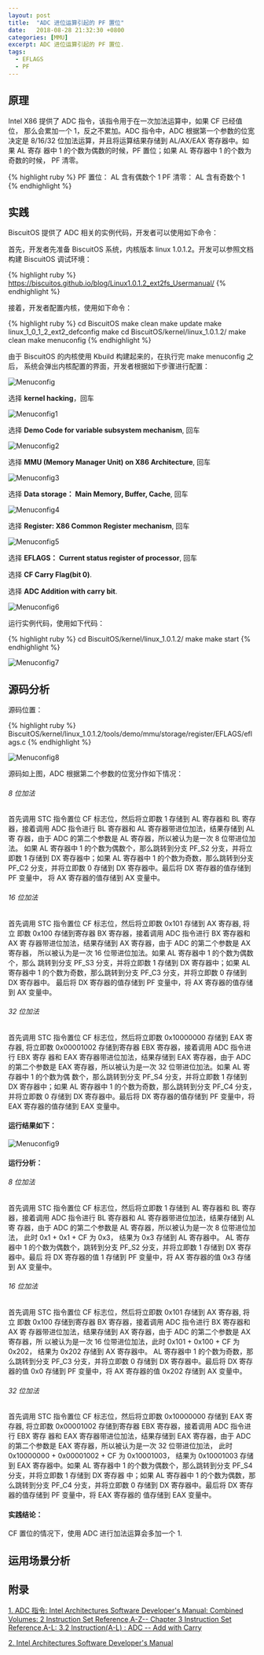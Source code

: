 ```yaml
---
layout: post
title:  "ADC 进位运算引起的 PF 置位"
date:   2018-08-28 21:32:30 +0800
categories: [MMU]
excerpt: ADC 进位运算引起的 PF 置位.
tags:
  - EFLAGS
  - PF
---
```


## 原理

Intel X86 提供了 ADC 指令，该指令用于在一次加法运算中，如果 CF 已经值位，
那么会累加一个 1，反之不累加。ADC 指令中，ADC 根据第一个参数的位宽决定是 
8/16/32 位加法运算，并且将运算结果存储到 AL/AX/EAX 寄存器中。如果 AL 寄存
器中 1 的个数为偶数的时候，PF 置位；如果 AL 寄存器中 1 的个数为奇数的时候，
PF 清零。

{% highlight ruby %}
PF 置位： AL 含有偶数个 1
PF 清零： AL 含有奇数个 1
{% endhighlight %}

## 实践

BiscuitOS 提供了 ADC 相关的实例代码，开发者可以使用如下命令：

首先，开发者先准备 BiscuitOS 系统，内核版本 linux 1.0.1.2。开发可以参照文档
构建 BiscuitOS 调试环境：

{% highlight ruby %}
https://biscuitos.github.io/blog/Linux1.0.1.2_ext2fs_Usermanual/
{% endhighlight %}


接着，开发者配置内核，使用如下命令：

{% highlight ruby %}
cd BiscuitOS
make clean
make update
make linux_1_0_1_2_ext2_defconfig
make
cd BiscuitOS/kernel/linux_1.0.1.2/
make clean
make menuconfig
{% endhighlight %}

由于 BiscuitOS 的内核使用 Kbuild 构建起来的，在执行完 make menuconfig 之后，
系统会弹出内核配置的界面，开发者根据如下步骤进行配置：

![Menuconfig](https://raw.githubusercontent.com/EmulateSpace/PictureSet/master/BiscuitOS/kernel/MMU000003.png)

选择 **kernel hacking**，回车

![Menuconfig1](https://raw.githubusercontent.com/EmulateSpace/PictureSet/master/BiscuitOS/kernel/MMU000004.png)

选择 **Demo Code for variable subsystem mechanism**, 回车

![Menuconfig2](https://raw.githubusercontent.com/EmulateSpace/PictureSet/master/BiscuitOS/kernel/MMU000005.png)

选择 **MMU (Memory Manager Unit) on X86 Architecture**, 回车

![Menuconfig3](https://raw.githubusercontent.com/EmulateSpace/PictureSet/master/BiscuitOS/kernel/MMU000006.png)

选择 **Data storage： Main  Memory, Buffer, Cache**, 回车

![Menuconfig4](https://raw.githubusercontent.com/EmulateSpace/PictureSet/master/BiscuitOS/kernel/MMU000007.png)

选择 **Register: X86 Common Register mechanism**, 回车

![Menuconfig5](https://raw.githubusercontent.com/EmulateSpace/PictureSet/master/BiscuitOS/kernel/MMU000008.png)

选择 **EFLAGS： Current status register of processor**, 回车

选择 **CF    Carry Flag(bit 0)**.

选择 **ADC   Addition with carry bit**.

![Menuconfig6](https://raw.githubusercontent.com/EmulateSpace/PictureSet/master/BiscuitOS/kernel/MMU000183.png)

运行实例代码，使用如下代码：

{% highlight ruby %}
cd BiscuitOS/kernel/linux_1.0.1.2/
make 
make start
{% endhighlight %}

![Menuconfig7](https://raw.githubusercontent.com/EmulateSpace/PictureSet/master/BiscuitOS/kernel/MMU000109.png)

## 源码分析

源码位置：

{% highlight ruby %}
BiscuitOS/kernel/linux_1.0.1.2/tools/demo/mmu/storage/register/EFLAGS/eflags.c
{% endhighlight %}

![Menuconfig8](https://raw.githubusercontent.com/EmulateSpace/PictureSet/master/BiscuitOS/kernel/MMU000110.png)

源码如上图，ADC 根据第二个参数的位宽分作如下情况：

###### 8 位加法

首先调用 STC 指令置位 CF 标志位，然后将立即数 1 存储到 AL 寄存器和 BL 寄存
器，接着调用 ADC 指令进行 BL 寄存器和 AL 寄存器带进位加法，结果存储到 AL 寄
存器，由于 ADC 的第二个参数是 AL 寄存器，所以被认为是一次 8 位带进位加法。
如果 AL 寄存器中 1 的个数为偶数个，那么跳转到分支 PF_S2 分支，并将立即数 1 
存储到 DX 寄存器中；如果 AL 寄存器中 1 的个数为奇数，那么跳转到分支 PF_C2 
分支，并将立即数 0 存储到 DX 寄存器中。最后将 DX 寄存器的值存储到 PF 变量中，
将 AX 寄存器的值存储到 AX 变量中。

###### 16 位加法

首先调用 STC 指令置位 CF 标志位，然后将立即数 0x101 存储到 AX 寄存器, 将立
即数 0x100 存储到寄存器 BX 寄存器，接着调用 ADC 指令进行 BX 寄存器和 AX 寄
存器带进位加法，结果存储到 AX 寄存器，由于 ADC 的第二个参数是 AX 寄存器，
所以被认为是一次 16 位带进位加法。如果 AL 寄存器中 1 的个数为偶数个，那么
跳转到分支 PF_S3 分支，并将立即数 1 存储到 DX 寄存器中；如果 AL 寄存器中 
1 的个数为奇数，那么跳转到分支 PF_C3 分支，并将立即数 0 存储到 DX 寄存器中。
最后将 DX 寄存器的值存储到 PF 变量中，将 AX 寄存器的值存储到 AX 变量中。

###### 32 位加法

首先调用 STC 指令置位 CF 标志位，然后将立即数 0x10000000 存储到 EAX 寄存器, 
将立即数 0x00001002 存储到寄存器 EBX 寄存器，接着调用 ADC 指令进行 EBX 寄存
器和 EAX 寄存器带进位加法，结果存储到 EAX 寄存器，由于 ADC 的第二个参数是 
EAX 寄存器，所以被认为是一次 32 位带进位加法。如果 AL 寄存器中 1 的个数为偶
数个，那么跳转到分支 PF_S4 分支，并将立即数 1 存储到 DX 寄存器中；如果 AL 
寄存器中 1 的个数为奇数，那么跳转到分支 PF_C4 分支，并将立即数 0 存储到 DX 
寄存器中。最后将 DX 寄存器的值存储到 PF 变量中，将 EAX 寄存器的值存储到 EAX 
变量中。

#### 运行结果如下：

![Menuconfig9](https://raw.githubusercontent.com/EmulateSpace/PictureSet/master/BiscuitOS/kernel/MMU000111.png)

#### 运行分析：

###### 8 位加法

首先调用 STC 指令置位 CF 标志位，然后将立即数 1 存储到 AL 寄存器和 BL 寄存
器，接着调用 ADC 指令进行 BL 寄存器和 AL 寄存器带进位加法，结果存储到 AL 寄
存器，由于 ADC 的第二个参数是 AL 寄存器，所以被认为是一次 8 位带进位加法，
此时 0x1 + 0x1 + CF 为 0x3， 结果为 0x3 存储到 AL 寄存器中。 AL 寄存器中 1 
的个数为偶数个，跳转到分支 PF_S2 分支，并将立即数 1 存储到 DX 寄存器中。最后
将 DX 寄存器的值 1 存储到 PF 变量中，将 AX 寄存器的值 0x3 存储到 AX 变量中。

###### 16 位加法

首先调用 STC 指令置位 CF 标志位，然后将立即数 0x101 存储到 AX 寄存器, 将立
即数 0x100 存储到寄存器 BX 寄存器，接着调用 ADC 指令进行 BX 寄存器和 AX 寄
存器带进位加法，结果存储到 AX 寄存器，由于 ADC 的第二个参数是 AX 寄存器，所
以被认为是一次 16 位带进位加法，此时 0x101 + 0x100 + CF 为 0x202， 结果为 
0x202 存储到 AX 寄存器中。 AL 寄存器中 1 的个数为奇数，那么跳转到分支 PF_C3 
分支，并将立即数 0 存储到 DX 寄存器中。最后将 DX 寄存器的值 0x0 存储到 PF
 变量中，将 AX 寄存器的值 0x202 存储到 AX 变量中。

###### 32 位加法

首先调用 STC 指令置位 CF 标志位，然后将立即数 0x10000000 存储到 EAX 寄存器, 
将立即数 0x00001002 存储到寄存器 EBX 寄存器，接着调用 ADC 指令进行 EBX 寄存
器和 EAX 寄存器带进位加法，结果存储到 EAX 寄存器，由于 ADC 的第二个参数是 
EAX 寄存器，所以被认为是一次 32 位带进位加法， 此时 0x10000000 + 0x00001002 + 
CF 为 0x10001003， 结果为 0x10001003 存储到 EAX 寄存器中。如果 AL 寄存器中 
1 的个数为偶数个，那么跳转到分支 PF_S4 分支，并将立即数 1 存储到 DX 寄存器
中；如果 AL 寄存器中 1 的个数为偶数，那么跳转到分支 PF_C4 分支，并将立即数 
0 存储到 DX 寄存器中。最后将 DX 寄存器的值存储到 PF 变量中，将 EAX 寄存器的
值存储到 EAX 变量中。

#### 实践结论：

CF 置位的情况下，使用 ADC 进行加法运算会多加一个 1.

## 运用场景分析

## 附录

[1. ADC 指令: Intel Architectures Software Developer's Manual: Combined Volumes: 2 Instruction Set Reference,A-Z-- Chapter 3 Instruction Set Reference,A-L: 3.2 Instruction(A-L) : ADC -- Add with Carry](https://software.intel.com/en-us/articles/intel-sdm)

[2. Intel Architectures Software Developer's Manual](https://github.com/BiscuitOS/Documentation/blob/master/Datasheet/Intel-IA32_DevelopmentManual.pdf)
